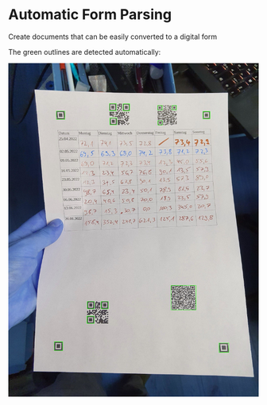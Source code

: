 # Automatic Form Parsing

Create documents that can be easily converted to a digital form

The green outlines are detected automatically:

![](detected-corners.jpeg)